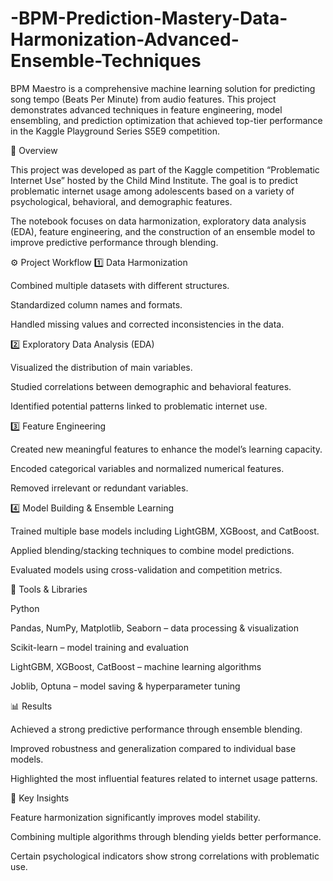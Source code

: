 # -BPM-Prediction-Mastery-Data-Harmonization-Advanced-Ensemble-Techniques
BPM Maestro is a comprehensive machine learning solution for predicting song tempo (Beats Per Minute) from audio features. This project demonstrates advanced techniques in feature engineering, model ensembling, and prediction optimization that achieved top-tier performance in the Kaggle Playground Series S5E9 competition.



📘 Overview

This project was developed as part of the Kaggle competition “Problematic Internet Use” hosted by the Child Mind Institute.
The goal is to predict problematic internet usage among adolescents based on a variety of psychological, behavioral, and demographic features.

The notebook focuses on data harmonization, exploratory data analysis (EDA), feature engineering, and the construction of an ensemble model to improve predictive performance through blending.

⚙️ Project Workflow
1️⃣ Data Harmonization

Combined multiple datasets with different structures.

Standardized column names and formats.

Handled missing values and corrected inconsistencies in the data.

2️⃣ Exploratory Data Analysis (EDA)

Visualized the distribution of main variables.

Studied correlations between demographic and behavioral features.

Identified potential patterns linked to problematic internet use.

3️⃣ Feature Engineering

Created new meaningful features to enhance the model’s learning capacity.

Encoded categorical variables and normalized numerical features.

Removed irrelevant or redundant variables.

4️⃣ Model Building & Ensemble Learning

Trained multiple base models including LightGBM, XGBoost, and CatBoost.

Applied blending/stacking techniques to combine model predictions.

Evaluated models using cross-validation and competition metrics.

🧩 Tools & Libraries

Python

Pandas, NumPy, Matplotlib, Seaborn – data processing & visualization

Scikit-learn – model training and evaluation

LightGBM, XGBoost, CatBoost – machine learning algorithms

Joblib, Optuna – model saving & hyperparameter tuning

📊 Results

Achieved a strong predictive performance through ensemble blending.

Improved robustness and generalization compared to individual base models.

Highlighted the most influential features related to internet usage patterns.

🧠 Key Insights

Feature harmonization significantly improves model stability.

Combining multiple algorithms through blending yields better performance.

Certain psychological indicators show strong correlations with problematic use.
